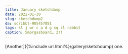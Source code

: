 ```yaml
---
title: January sketchdump
date: 2022-01-30
slug: sketchdump2
da: scribbl-905457851
tags: kl j wr c a d g sq sl rabbit
caption: Smorgasboard… 2!!
---
```

[Another]({%include url.html%}/gallery/sketchdump) one.